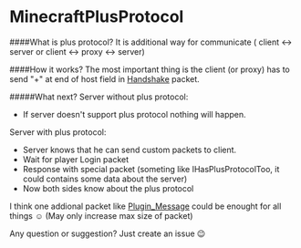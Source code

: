 # MinecraftPlusProtocol

####What is plus protocol?
It is additional way for communicate ( client <-> server or client <-> proxy <-> server)

####How it works?
The most important thing is the client (or proxy) has to send "+" at end of host field in [Handshake](http://wiki.vg/Protocol#Handshake) packet.

#####What next?
Server without plus protocol:
* If server doesn't support plus protocol nothing will happen.

Server with plus protocol:
 * Server knows that he can send custom packets to client.
 * Wait for player Login packet
 * Response with special packet (someting like IHasPlusProtocolToo, it could contains some data about the server)
 * Now both sides know about the plus protocol

I think one addional packet like [Plugin_Message](http://wiki.vg/Protocol#Plugin_Message) could be enought for all things :relaxed: (May only increase max size of packet)

Any question or suggestion?
Just create an issue :wink:
